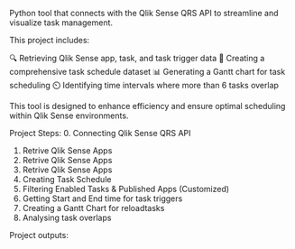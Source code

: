 Python tool that connects with the Qlik Sense QRS API to streamline and visualize task management.

This project includes:

🔍 Retrieving Qlik Sense app, task, and task trigger data
📅 Creating a comprehensive task schedule dataset 
📊 Generating a Gantt chart for task scheduling 
⏲️ Identifying time intervals where more than 6 tasks overlap

This tool is designed to enhance efficiency and ensure optimal scheduling within Qlik Sense environments. 

Project Steps:
0. Connecting Qlik Sense QRS API
1. Retrive Qlik Sense Apps
2. Retrive Qlik Sense Apps
3. Retrive Qlik Sense Apps
4. Creating Task Schedule
5. Filtering Enabled Tasks & Published Apps (Customized)
6. Getting Start and End time for task triggers
7. Creating a Gantt Chart for reloadtasks
8. Analysing task overlaps

Project outputs:

